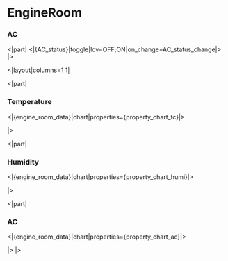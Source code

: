 # EngineRoom

### AC

<|part|
<|{AC_status}|toggle|lov=OFF;ON|on_change=AC_status_change|>
|>

<|layout|columns=1 1|

<|part|

### Temperature

<|{engine_room_data}|chart|properties={property_chart_tc}|>

|>

<|part|

### Humidity

<|{engine_room_data}|chart|properties={property_chart_humi}|>

|>

<|part|

### AC

<|{engine_room_data}|chart|properties={property_chart_ac}|>

|>
|>

